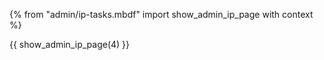 {% from "admin/ip-tasks.mbdf" import show_admin_ip_page with context %}

{{ show_admin_ip_page(4) }}

